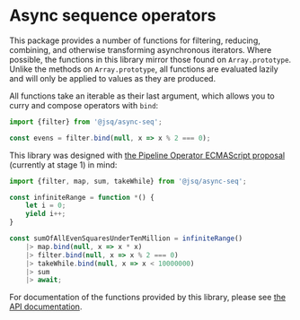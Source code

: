 # Async sequence operators

This package provides a number of functions for filtering, reducing, combining,
and otherwise transforming asynchronous iterators. Where possible, the functions
in this library mirror those found on `Array.prototype`. Unlike the methods on
`Array.prototype`, all functions are evaluated lazily and will only be applied
to values as they are produced.

All functions take an iterable as their last argument, which allows you to curry
and compose operators with `bind`:

```typescript
import {filter} from '@jsq/async-seq';

const evens = filter.bind(null, x => x % 2 === 0);
```

This library was designed with [the Pipeline Operator ECMAScript
proposal](https://github.com/tc39/proposal-pipeline-operator) (currently at
stage 1) in mind:

```typescript
import {filter, map, sum, takeWhile} from '@jsq/async-seq';

const infiniteRange = function *() {
    let i = 0;
    yield i++;
}

const sumOfAllEvenSquaresUnderTenMillion = infiniteRange()
    |> map.bind(null, x => x * x)
    |> filter.bind(null, x => x % 2 === 0)
    |> takeWhile.bind(null, x => x < 10000000)
    |> sum
    |> await;
```

For documentation of the functions provided by this library, please see [the API
documentation](https://jeskew.github.io/async-seq/).
